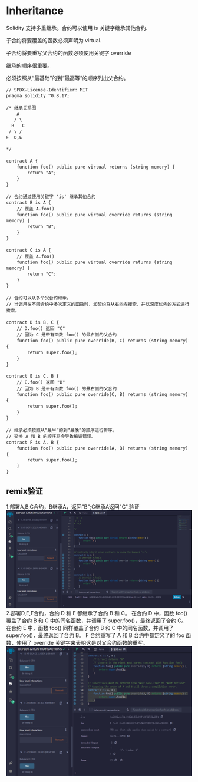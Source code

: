 # Inheritance
Solidity 支持多重继承。合约可以使用 is 关键字继承其他合约.

子合约将要覆盖的函数必须声明为 virtual.

子合约将要重写父合约的函数必须使用关键字 override

继承的顺序很重要。

必须按照从“最基础”的到“最高等”的顺序列出父合约。    

```solidity
// SPDX-License-Identifier: MIT
pragma solidity ^0.8.17;

/* 继承关系图
    A
   / \
  B   C
 / \ /
F  D,E

*/

contract A {
    function foo() public pure virtual returns (string memory) {
        return "A";
    }
}

// 合约通过使用关键字 'is' 继承其他合约
contract B is A {
    // 覆盖 A.foo()
    function foo() public pure virtual override returns (string memory) {
        return "B";
    }
}

contract C is A {
    // 覆盖 A.foo()
    function foo() public pure virtual override returns (string memory) {
        return "C";
    }
}

// 合约可以从多个父合约继承。
// 当调用在不同合约中多次定义的函数时，父契约将从右向左搜索，并以深度优先的方式进行搜索。

contract D is B, C {
    // D.foo() 返回 "C"
    // 因为 C 是带有函数 foo() 的最右侧的父合约
    function foo() public pure override(B, C) returns (string memory) {
        return super.foo();
    }
}

contract E is C, B {
    // E.foo() 返回 "B"
    // 因为 B 是带有函数 foo() 的最右侧的父合约
    function foo() public pure override(C, B) returns (string memory) {
        return super.foo();
    }
}

// 继承必须按照从“最早”的到“最晚”的顺序进行排序。
// 交换 A 和 B 的顺序将会导致编译错误。
contract F is A, B {
    function foo() public pure override(A, B) returns (string memory) {
        return super.foo();
    }
}
```

## remix验证
1.部署A,B,C合约，B继承A，返回"B";C继承A返回"C",验证
![23-1.png](img/23-1.png)
2.部署D,E,F合约，合约 D 和 E 都继承了合约 B 和 C。
在合约 D 中，函数 foo() 覆盖了合约 B 和 C 中的同名函数，并调用了 super.foo()，最终返回了合约 C。
在合约 E 中，函数 foo() 同样覆盖了合约 B 和 C 中的同名函数，并调用了 super.foo()，最终返回了合约 B。
F 合约重写了 A 和 B 合约中都定义了的 foo 函数，使用了 override 关键字来表明这是对父合约函数的重写。
![23-2.png](img/23-2.png)
